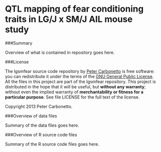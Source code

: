 # QTL mapping of fear conditioning traits in LG/J x SM/J AIL mouse study

###Summary

Overview of what is contained in repository goes here.

###License

The lgsmfear source code repository by [Peter
Carbonetto](http://www.cs.ubc.ca/spider/pcarbo) is free software: you
can redistribute it under the terms of the [GNU General Public
License](http://www.gnu.org/licenses/gpl.html). All the files in this
project are part of the lgsmfear repository. This project is
distributed in the hope that it will be useful, but **without any
warranty**; without even the implied warranty of **merchantability or
fitness for a particular purpose**. See file LICENSE for the full text
of the license.

Copyright 2013 Peter Carbonetto.

###Overview of data files

Summary of the data files goes here.

###Overview of R source code files

Summary of the R source code files goes here.
